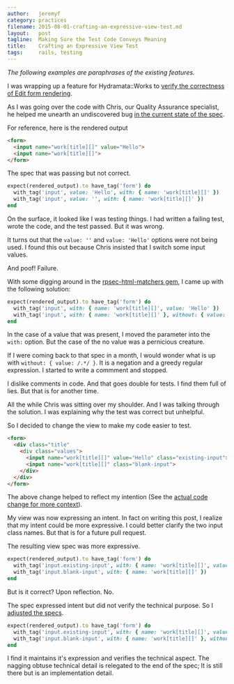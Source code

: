 ```yaml
---
author:   jeremyf
category: practices
filename: 2015-08-01-crafting-an-expressive-view-test.md
layout:   post
tagline:  Making Sure the Test Code Conveys Meaning
title:    Crafting an Expressive View Test
tags:     rails, testing
---
```


*The following examples are paraphrases of the existing features.*

I was wrapping up a feature for Hydramata::Works to [verify the correctness of Edit form rendering](https://github.com/ndlib/hydramata-works/commit/d44e9cf5).

As I was going over the code with Chris, our Quality Assurance specialist, he helped me unearth an undiscovered bug [in the current state of the spec](https://github.com/ndlib/hydramata-works/blob/02ef8dc0b8f644ca95bd5de518dc6f1f9e5e515d/spec/features/in_memory_to_output_buffer_spec.rb#L62-L66).

For reference, here is the rendered output

```html
<form>
  <input name="work[title][]" value="Hello">
  <input name="work[title][]">
</form>
```

The spec that was passing but not correct.

```ruby
expect(rendered_output).to have_tag('form') do
  with_tag('input', value: 'Hello', with: { name: 'work[title][]' })
  with_tag('input', value: '', with: { name: 'work[title][]' })
end
```

On the surface, it looked like I was testing things.
I had written a failing test, wrote the code, and the test passed.
But it was wrong.

It turns out that the `value: ''` and `value: 'Hello'` options were not being used.
I found this out because Chris insisted that I switch some input values.

And poof! Failure.

With some digging around in the [rpsec-html-matchers gem](https://github.com/kucaahbe/rspec-html-matchers), I came up with the following solution:

```ruby
expect(rendered_output).to have_tag('form') do
  with_tag('input', with: { name: 'work[title][]', value: 'Hello' })
  with_tag('input', with: { name: 'work[title][]' }, without: { value: /.*/ })
end
```

In the case of a value that was present, I moved the parameter into the `with:` option.
But the case of the no value was a pernicious creature.

If I were coming back to that spec in a month, I would wonder what is up with `without: { value: /.*/ }`.
It is a negation and a greedy regular expression.
I started to write a commment and stopped.

I dislike comments in code.
And that goes double for tests.
I find them full of lies.
But that is for another time.

All the while Chris was sitting over my shoulder.
And I was talking through the solution.
I was explaining why the test was correct but unhelpful.

So I decided to change the view to make my code easier to test.

```html
<form>
  <div class="title"
    <div class="values">
      <input name="work[title][]" value="Hello" class="existing-input">
      <input name="work[title][]" class="blank-input">
    </div>
  </div>
</form>
```

The above change helped to reflect my intention (See the [actual code change for more context](https://github.com/ndlib/hydramata-works/commit/d44e9cf5)).

My view was now expressing an intent.
In fact on writing this post, I realize that my intent could be more expressive.
I could better clarify the two input class names.
But that is for a future pull request.

The resulting view spec was more expressive.

```ruby
expect(rendered_output).to have_tag('form') do
  with_tag('input.existing-input', with: { name: 'work[title][]', value: 'Hello' })
  with_tag('input.blank-input', with: { name: 'work[title][]' })
end
```

But is it correct?
Upon reflection.
No.

The spec expressed intent but did not verify the technical purpose.
So I [adjusted the specs](https://github.com/ndlib/hydramata-works/commit/656b40418458dd425002c00f6158962318e827cc).

```ruby
expect(rendered_output).to have_tag('form') do
  with_tag('input.existing-input', with: { name: 'work[title][]', value: 'Hello' })
  with_tag('input.blank-input', with: { name: 'work[title][]' }, without: { value: /.*/ })
end
```

I find it maintains it's expression and verifies the technical aspect.
The nagging obtuse technical detail is relegated to the end of the spec; It is still there but is an implementation detail.
